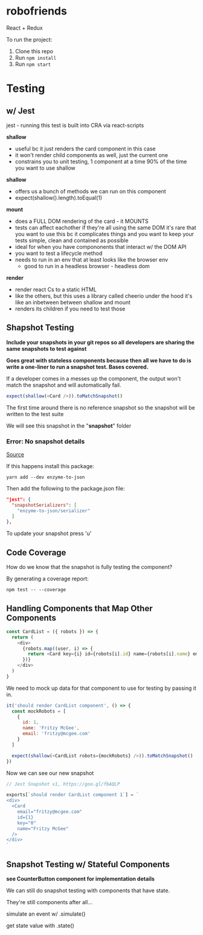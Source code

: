 # robofriends

React + Redux

To run the project:

1. Clone this repo
2. Run `npm install`
3. Run `npm start`

# Testing

## w/ Jest

jest - running this test is built into CRA via react-scripts

**shallow**

- useful bc it just renders the card component in this case
- it won't render child components as well, just the current one
- constrains you to unit testing, 1 component at a time 90% of the time you want to use shallow

**shallow**

- offers us a bunch of methods we can run on this component
- expect(shallow(<Card />).length).toEqual(1)

**mount**

- does a FULL DOM rendering of the card - it MOUNTS
- tests can affect eachother if they're all using the same DOM
  it's rare that you want to use this bc it complicates things and you want to keep your tests simple, clean and contained as possible
- ideal for when you have compononents that interact w/ the DOM API
- you want to test a lifecycle method
- needs to run in an env that at least looks like the browser env
  - good to run in a headless browser - headless dom

**render**

- render react Cs to a static HTML
- like the others, but this uses a library called cheerio under the hood
  it's like an inbetween between shallow and mount
- renders its children if you need to test those

## Shapshot Testing

**Include your snapshots in your git repos so all developers are sharing the same snapshots to test against**

**Goes great with stateless components because then all we have to do is write a one-liner to run a snapshot test. Bases covered.**

If a developer comes in a messes up the component, the output won't match the snapshot and will automatically fail.

```js
expect(shallow(<Card />)).toMatchSnapshot()
```

The first time around there is no reference snapshot so the snapshot will be written to the test suite

We will see this snapshot in the "**snapshot**" folder

### Error: No snapshot details

[Source](https://backbencher.dev/blog/empty-shallowwrapper-snapshot-jest-enzyme)

If this happens install this package:

```terminal
yarn add --dev enzyme-to-json
```

Then add the following to the package.json file:

```json
"jest": {
  "snapshotSerializers": [
    "enzyme-to-json/serializer"
  ]
},
```

To update your snapshot press 'u'

## Code Coverage

How do we know that the snapshot is fully testing the component?

By generating a coverage report:

```terminal
npm test -- --coverage
```

## Handling Components that Map Other Components

```js
const CardList = ({ robots }) => {
  return (
    <div>
      {robots.map((user, i) => {
        return <Card key={i} id={robots[i].id} name={robots[i].name} email={robots[i].email} />
      })}
    </div>
  )
}
```

We need to mock up data for that component to use for testing by passing it in.

```js
it('should render CardList component', () => {
  const mockRobots = [
    {
      id: 1,
      name: 'Fritzy McGee',
      email: 'fritzy@mcgee.com'
    }
  ]

  expect(shallow(<CardList robots={mockRobots} />)).toMatchSnapshot()
})
```

Now we can see our new snapshot

```js
// Jest Snapshot v1, https://goo.gl/fbAQLP

exports[`should render CardList component 1`] = `
<div>
  <Card
    email="fritzy@mcgee.com"
    id={1}
    key="0"
    name="Fritzy McGee"
  />
</div>
`
```

## Snapshot Testing w/ Stateful Components

**see CounterButton component for implementation details**

We can still do snapshot testing with components that have state.

They're still components after all...

simulate an event w/ .simulate()

get state value with .state()
